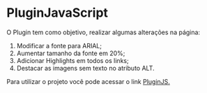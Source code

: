 # PluginJavaScript

O Plugin tem como objetivo, realizar algumas alterações na página:

<ol>
  <li>Modificar a fonte para ARIAL;</li>
  <li>Aumentar tamanho da fonte em 20%;</li>
  <li>Adicionar Highlights em todos os links;</li>
  <li>Destacar as imagens sem texto no atributo ALT.</li>
</ol>

Para utilizar o projeto você pode acessar o link <a href="https://steniafelix.github.io/pluginJavaScript/">PluginJS.</a>
